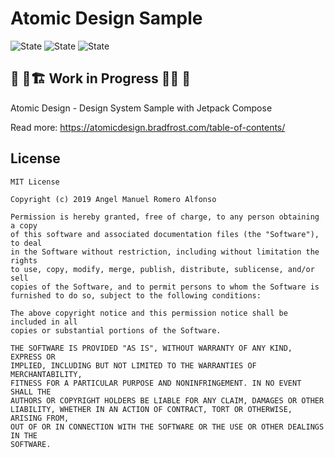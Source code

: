 # Atomic Design Sample

![State](https://img.shields.io/badge/kotlin-v1.4.30-blueviolet)
![State](https://img.shields.io/badge/gradle-v6.8.1-blue)
![State](https://img.shields.io/badge/compose-v1.0.0--alpha12-blue)

## 🚧 👷🏗️  Work in Progress  🔨👷 🚧
Atomic Design - Design System Sample with Jetpack Compose


Read more: https://atomicdesign.bradfrost.com/table-of-contents/

## License
```
MIT License

Copyright (c) 2019 Angel Manuel Romero Alfonso

Permission is hereby granted, free of charge, to any person obtaining a copy
of this software and associated documentation files (the "Software"), to deal
in the Software without restriction, including without limitation the rights
to use, copy, modify, merge, publish, distribute, sublicense, and/or sell
copies of the Software, and to permit persons to whom the Software is
furnished to do so, subject to the following conditions:

The above copyright notice and this permission notice shall be included in all
copies or substantial portions of the Software.

THE SOFTWARE IS PROVIDED "AS IS", WITHOUT WARRANTY OF ANY KIND, EXPRESS OR
IMPLIED, INCLUDING BUT NOT LIMITED TO THE WARRANTIES OF MERCHANTABILITY,
FITNESS FOR A PARTICULAR PURPOSE AND NONINFRINGEMENT. IN NO EVENT SHALL THE
AUTHORS OR COPYRIGHT HOLDERS BE LIABLE FOR ANY CLAIM, DAMAGES OR OTHER
LIABILITY, WHETHER IN AN ACTION OF CONTRACT, TORT OR OTHERWISE, ARISING FROM,
OUT OF OR IN CONNECTION WITH THE SOFTWARE OR THE USE OR OTHER DEALINGS IN THE
SOFTWARE.
```
